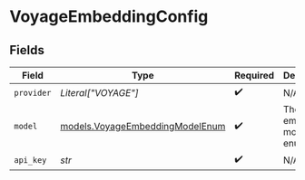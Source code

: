 # VoyageEmbeddingConfig


## Fields

| Field                                                                    | Type                                                                     | Required                                                                 | Description                                                              |
| ------------------------------------------------------------------------ | ------------------------------------------------------------------------ | ------------------------------------------------------------------------ | ------------------------------------------------------------------------ |
| `provider`                                                               | *Literal["VOYAGE"]*                                                      | :heavy_check_mark:                                                       | N/A                                                                      |
| `model`                                                                  | [models.VoyageEmbeddingModelEnum](../models/voyageembeddingmodelenum.md) | :heavy_check_mark:                                                       | The Voyage embedding model enum.                                         |
| `api_key`                                                                | *str*                                                                    | :heavy_check_mark:                                                       | N/A                                                                      |